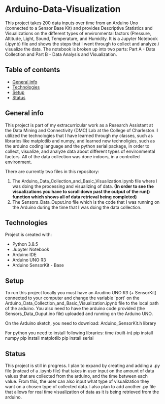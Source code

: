 # Arduino-Data-Visualization

This project takes 200 data inputs over time from an Arduino Uno (connected to a Sensor Base Kit) and provides Descriptive Statistics and Visualizations on the different types of environmental factors (Pressure, Altitude, Light, Sound, Temperature, and Humidity. It is a Jupyter Notebook (.ipynb) file and shows the steps that I went through to collect and analyze / visualize the data. The notebook is broken up into two parts: Part A - Data Collection and Part B - Data Analysis and Visualization.

## Table of contents
* [General info](#general-info)
* [Technologies](#technologies)
* [Setup](#setup)
* [Status](#status)

## General info
This project is part of my extracurricular work as a Research Assistant at the Data Mining and Connectivity (DMC) Lab at the College of Charleston. I utilized the technologies that I have learned through my classes, such as libraries like matplotlib and numpy, and learned new technoligies, such as the arduino coding language and the python serial package, in order to collect, visualize, and analyze data about different types of environmental factors. All of the data collection was done indoors, in a controlled environment. 

There are currently two files in this repository:
1. The Arduino_Data_Collection_and_Basic_Visualization.ipynb file where I was doing the processing and visualizing of data. __(In order to see the visualizations you have to scroll down past the output of the run() function which shows all of data retrieval being completed)__
2. The Sensors_Data_Ouput.ino file which is the code that I was running on the Arduino during the time that I was doing the data collection.
	
## Technologies
Project is created with:
* Python 3.8.5
* Jupyter Notebook
* Arduino IDE
* Arduino UNO R3
* Arduino SensorKit - Base
	
## Setup
To run this project locally you must have an Arudino UNO R3 (+ SensorKit) connected to your computer and change the variable 'port' on the Arduino_Data_Collection_and_Basic_Visualization.ipynb file to the local path of the arduino. You also need to have the arduino code provided (the Sensors_Data_Ouput.ino file) uploaded and running on the Arduino UNO. 

On the Arduino sketch, you need to download:
Arduino_SensorKit.h library 

For python you need to install following libraries:
time (built-in)
pip install numpy
pip install matplotlib
pip install serial

## Status
This project is still in progress. I plan to expand by creating and adding a .py file (instead of a .ipynb file) that takes in user input on the amount of data values that are collected from the arduino, and the time between each value. From this, the user can also input what type of visualization they want on a chosen type of collected data. I also plan to add another .py file that allows for real time visualization of data as it is being retrieved from the arduino.
